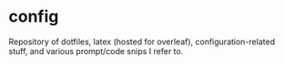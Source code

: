 # config

Repository of dotfiles, latex (hosted for overleaf), configuration-related stuff, and various prompt/code snips I refer to.
